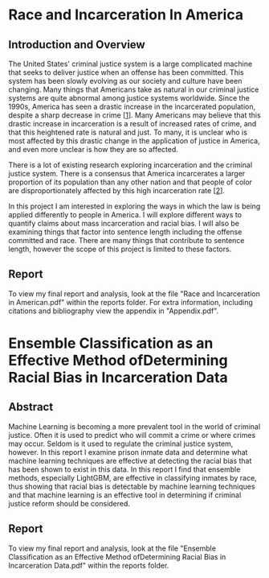 # Race and Incarceration In America

## Introduction and Overview
The United States' criminal justice system is a large complicated machine that seeks to deliver justice when an offense has been committed. This system has been slowly evolving as our society and culture have been changing. Many things that Americans take as natural in our criminal justice systems are quite abnormal among justice systems worldwide. Since the 1990s, America has seen a drastic increase in the incarcerated population, despite a sharp decrease in crime [[1](https://www.nytimes.com/2008/04/23/world/americas/23iht-23prison.12253738.html)]. Many Americans may believe that this drastic increase in incarceration is a result of increased rates of crime, and that this heightened rate is natural and just. To many, it is unclear who is most affected by this drastic change in the application of justice in America, and even more unclear is how they are so affected.

There is a lot of existing research exploring incarceration and the criminal justice system. There is a consensus that America incarcerates a larger proportion of its population than any other nation and that people of color are disproportionately affected by this high incarceration rate [[2](https://www.nytimes.com/2008/04/23/world/americas/23iht-23prison.12253738.html)].

In this project I am interested in exploring the ways in which the law is being applied differently to people in America. I will explore different ways to quantify claims about mass incarceration and racial bias. I will also be examining things that factor into sentence length including the offense committed and race. There are many things that contribute to sentence length, however the scope of this project is limited to these factors.

## Report
To view my final report and analysis, look at the file "Race and Incarceration in American.pdf" within the reports folder. For extra information, including citations and bibliography view the appendix in "Appendix.pdf".


# Ensemble Classification as an Effective Method ofDetermining Racial Bias in Incarceration Data
## Abstract
Machine Learning is becoming a more prevalent tool in the world of criminal justice. Often it is used to predict who will commit a crime or where crimes may occur. Seldom is it used to regulate the criminal justice system, however. In this report I examine prison inmate data and determine what machine learning techniques are effective at detecting the racial bias that has been shown to exist in this data. In this report I find that ensemble methods, especially LightGBM, are effective in classifying inmates by race, thus showing that racial bias is detectable by machine learning techniques and that machine learning is an effective tool in determining if criminal justice reform should be considered.

## Report
To view my final report and analysis, look at the file "Ensemble Classification as an Effective Method ofDetermining Racial Bias in Incarceration Data.pdf" within the reports folder.
